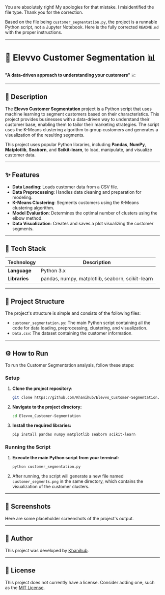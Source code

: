 You are absolutely right\! My apologies for that mistake. I misidentified the file type. Thank you for the correction.

Based on the file being `customer_segmentation.py`, the project is a runnable Python script, not a Jupyter Notebook. Here is the fully corrected `README.md` with the proper instructions.

-----

# 🚀 Elevvo Customer Segmentation 📊

**"A data-driven approach to understanding your customers"** 📈

-----

## 📖 Description

The **Elevvo Customer Segmentation** project is a Python script that uses machine learning to segment customers based on their characteristics. This project provides businesses with a data-driven way to understand their customer base, enabling them to tailor their marketing strategies. The script uses the K-Means clustering algorithm to group customers and generates a visualization of the resulting segments.

This project uses popular Python libraries, including **Pandas**, **NumPy**, **Matplotlib**, **Seaborn**, and **Scikit-learn**, to load, manipulate, and visualize customer data.

-----

## ✨ Features

  * **Data Loading**: Loads customer data from a CSV file.
  * **Data Preprocessing**: Handles data cleaning and preparation for modeling.
  * **K-Means Clustering**: Segments customers using the K-Means clustering algorithm.
  * **Model Evaluation**: Determines the optimal number of clusters using the elbow method.
  * **Data Visualization**: Creates and saves a plot visualizing the customer segments.

-----

## 🧰 Tech Stack

| Technology | Description |
| --- | --- |
| **Language** | Python 3.x |
| **Libraries** | pandas, numpy, matplotlib, seaborn, scikit-learn |

-----

## 📁 Project Structure

The project's structure is simple and consists of the following files:

  * `customer_segmentation.py`: The main Python script containing all the code for data loading, preprocessing, clustering, and visualization.
  * `Data.csv`: The dataset containing the customer information.

-----

## ⚙️ How to Run

To run the Customer Segmentation analysis, follow these steps:

### Setup

1.  **Clone the project repository:**
    ```bash
    git clone https://github.com/Khanihub/Elevvo_Customer-Segmentation.git
    ```
2.  **Navigate to the project directory:**
    ```bash
    cd Elevvo_Customer-Segmentation
    ```
3.  **Install the required libraries:**
    ```bash
    pip install pandas numpy matplotlib seaborn scikit-learn
    ```

### Running the Script

1.  **Execute the main Python script from your terminal:**
    ```bash
    python customer_segmentation.py
    ```
2.  After running, the script will generate a new file named `customer_segments.png` in the same directory, which contains the visualization of the customer clusters.

-----

## 📸 Screenshots

Here are some placeholder screenshots of the project's output. 

-----

## 👤 Author

This project was developed by [Khanihub](https://www.google.com/search?q=https://github.com/Khanihub).

-----

## 📝 License

This project does not currently have a license. Consider adding one, such as the [MIT License](https://opensource.org/licenses/MIT).
